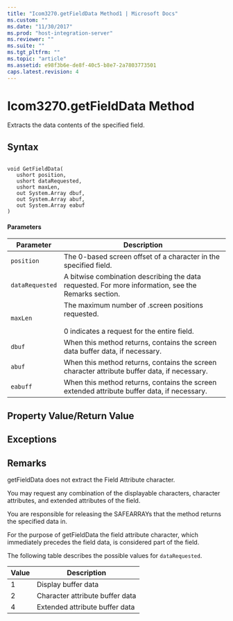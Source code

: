 ```yaml
---
title: "Icom3270.getFieldData Method1 | Microsoft Docs"
ms.custom: ""
ms.date: "11/30/2017"
ms.prod: "host-integration-server"
ms.reviewer: ""
ms.suite: ""
ms.tgt_pltfrm: ""
ms.topic: "article"
ms.assetid: e98f3b6e-de8f-40c5-b8e7-2a7803773501
caps.latest.revision: 4
---
```

# Icom3270.getFieldData Method
Extracts the data contents of the specified field.  
  
## Syntax  
  
```  
  
void GetFieldData(  
   ushort position,  
   ushort dataRequested,  
   ushort maxLen,  
   out System.Array dbuf,  
   out System.Array abuf,  
   out System.Array eabuf  
)  
```  
  
#### Parameters  
  
|Parameter|Description|  
|---------------|-----------------|  
|`position`|The 0-based screen offset of a character in the specified field.|  
|`dataRequested`|A bitwise combination describing the data requested. For more information, see the Remarks section.|  
|`maxLen`|The maximum number of .screen positions requested.<br /><br /> 0 indicates a request for the entire field.|  
|`dbuf`|When this method returns, contains the screen data buffer data, if necessary.|  
|`abuf`|When this method returns, contains the screen character attribute buffer data, if necessary.|  
|`eabuff`|When this method returns, contains the screen extended attribute buffer data, if necessary.|  
  
## Property Value/Return Value  
  
## Exceptions  
  
## Remarks  
 getFieldData does not extract the Field Attribute character.  
  
 You may request any combination of the displayable characters, character attributes, and extended attributes of the field.  
  
 You are responsible for releasing the SAFEARRAYs that the method returns the specified data in.  
  
 For the purpose of getFieldData the field attribute character, which immediately precedes the field data, is considered part of the field.  
  
 The following table describes the possible values for `dataRequested`.  
  
|Value|Description|  
|-----------|-----------------|  
|1|Display buffer data|  
|2|Character attribute buffer data|  
|4|Extended attribute buffer data|